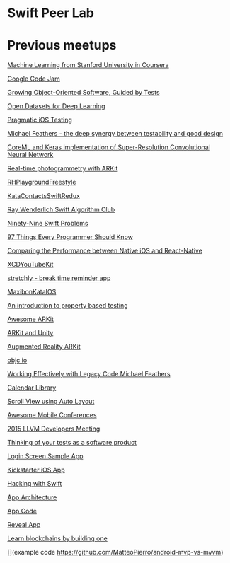 # Swift Peer Lab

# Previous meetups

[Machine Learning from Stanford University in Coursera](https://www.coursera.org/learn/machine-learning)

[Google Code Jam](https://code.google.com/codejam/)

[Growing Object-Oriented Software, Guided by Tests](https://www.amazon.co.uk/Growing-Object-Oriented-Software-Guided-Signature/dp/0321503627/ref=sr_1_1?ie=UTF8&qid=undefined&sr=8-1&keywords=growing+object-oriented+software+guided+by+tests)

[Open Datasets for Deep Learning](https://deeplearning4j.org/opendata)

[Pragmatic iOS Testing](https://orta.gitbooks.io/pragmatic-ios-testing/content/chapters/en-UK/ops/developer_operations_aka_automation.html)

[Michael Feathers - the deep synergy between testability and good design](https://www.youtube.com/watch?v=4cVZvoFGJTU)

[CoreML and Keras implementation of Super-Resolution Convolutional Neural Network](http://kenmaz.hatenadiary.jp/entry/2018/03/11/034910)

[Real-time photogrammetry with ARKit](https://twitter.com/nobbis/status/972298968574013440)

[RHPlaygroundFreestyle](https://github.com/robertherdzik/RHPlaygroundFreestyle)

[KataContactsSwiftRedux](https://github.com/Karumi/KataContactsSwiftRedux)

[Ray Wenderlich Swift Algorithm Club](https://github.com/raywenderlich/swift-algorithm-club)

[Ninety-Nine Swift Problems](http://www.enekoalonso.com/projects/99-swift-problems/#p01)

[97 Things Every Programmer Should Know](https://www.gitbook.com/book/97-things-every-x-should-know/97-things-every-programmer-should-know/details)

[Comparing the Performance between Native iOS and React-Native](https://medium.com/the-react-native-log/comparing-the-performance-between-native-ios-swift-and-react-native-7b5490d363e2)

[XCDYouTubeKit](https://github.com/0xced/XCDYouTubeKit)

[stretchly - break time reminder app](https://github.com/hovancik/stretchly)

[MaxibonKataIOS](https://github.com/Karumi/MaxibonKataIOS)

[An introduction to property based testing](https://es.slideshare.net/ScottWlaschin/an-introduction-to-property-based-testing)

[Awesome ARKit](https://github.com/olucurious/Awesome-ARKit)

[ARKit and Unity](https://blog.jayway.com/2017/08/04/arkit-and-unity/)

[Augmented Reality ARKit](https://digitalleaves.com/blog/2017/08/augmented-reality-arkit/)

[objc io](https://www.objc.io/issues)

[Working Effectively with Legacy Code  Michael Feathers](https://www.amazon.com/Working-Effectively-Legacy-Michael-Feathers/dp/0131177052)

[Calendar Library](https://github.com/jumartin/Calendar)

[Scroll View using Auto Layout](https://www.linkedin.com/pulse/ios-scroll-view-using-auto-layout-jesus-lopez-garcia)

[Awesome Mobile Conferences](https://github.com/amobconf/awesome-mobile-conferences)

[2015 LLVM Developers Meeting](https://www.youtube.com/watch?v=Ntj8ab-5cvE&t=41m13s)

[Thinking of your tests as a software product](https://www.youtube.com/watch?v=BbPPnxhcdHo)

[Login Screen Sample App](https://github.com/elit-software/login-screen)

[Kickstarter iOS App](https://github.com/kickstarter/ios-oss)

[Hacking with Swift](https://www.hackingwithswift.com/)

[App Architecture](https://github.com/alexanderjrobinson/app-architecture)

[App Code](https://www.jetbrains.com/objc/)

[Reveal App](https://revealapp.com)

[Learn blockchains by building one](https://hackernoon.com/learn-blockchains-by-building-one-117428612f46)

[](https://www.apple.com/everyone-can-code/)

[](https://www.apple.com/v/everyone-can-code/a/images/og.png?201706201311)

[](https://www.udemy.com/devslopes-ios10/)

[](https://www.youtube.com/watch?v=GuxiFOiGtYk)

[](https://cleancoders.com/videos/mobile-app-case-study)

[](https://www.packtpub.com/application-development/test-driven-ios-development-swift-3)

[](https://github.com/elit-software/login-screen)

[](https://github.com/joemasilotti/UI-Testing-Cheat-Sheet)

[](https://github.com/Instagram/IGListKit)

[](https://futurism.com/googles-new-ai-is-better-at-creating-ai-than-the-companys-engineers/)

[](https://futurism.com/wp-content/uploads/2017/05/google-annouce-600x315.png)

[](https://medium.com/@timanglade/how-hbos-silicon-valley-built-not-hotdog-with-mobile-tensorflow-keras-react-native-ef03260747f3)

[](https://cdn-images-1.medium.com/focal/1200/632/63/18/1*FZSvtomVWXV6hQp1Mkdk3A.png)

[](https://www.codota.com)

[](https://www.codota.com/img/codota-share.png)

[](https://github.com/stanwood/Fast_TV_Guide_Swift)

[](https://github.com/tiagomartinho/Reminders)

[](https://www.slideshare.net/MatteoPierro/mvp-vs-mvvm-a-fast-introduction)

[](example code https://github.com/MatteoPierro/android-mvp-vs-mvvm)

[](https://github.com/emilybache/Racing-Car-Katas)

[](https://academy.realm.io/posts/andy-matuschak-refactor-mega-controller/)

[](https://www.sandimetz.com/99bottles/)

[](https://www.youtube.com/watch?v=wEhu57pih5w)

[](https://en.wikipedia.org/wiki/Extreme_programming)

[](https://upload.wikimedia.org/wikipedia/commons/thumb/8/84/Extreme_Programming.svg/1200px-Extreme_Programming.svg.png)

[](https://leanpub.com/wewut)

[](https://academy.realm.io/posts/conrad-kramer-reverse-engineering-ios-apps-lyft/)

[](https://academy.realm.io/posts/andy-matuschak-refactor-mega-controller/)

[](https://github.com/igorkulman/iOSSampleApp)

[](https://www.swiftbysundell.com/posts/writing-unit-tests-in-a-swift-playground)

[](https://github.com/emilybache/Racing-Car-Katas)

[](https://medium.com/@johnsundell/time-traveling-in-swift-unit-tests-583a2c3ce85b)

[](https://cdn-images-1.medium.com/max/1200/1*TPXKjJpjbJPzxAWmrf9dOg.png)

[](https://en.wikipedia.org/wiki/Builder_pattern)

[](https://upload.wikimedia.org/wikipedia/commons/8/87/W3sDesign_Builder_Design_Pattern_UML.jpg)

[](https://refactoring.guru/)

[](https://refactoring.guru/images/refactoring/social/facebook-share-preview.png)

[](https://sourcemaking.com)

[](https://sourcemaking.com/files/v2/content/home-tb1.png)

[](https://github.com/tiagomartinho/Reminders)

[](https://github.com/igorkulman/iOSSampleApp)

[](https://github.com/Karumi?language=swift&q=kata)

[](https://github.com/dkhamsing/open-source-ios-apps)

[](https://www.gitbook.com/book/97-things-every-x-should-know/97-things-every-programmer-should-know/details)

[](https://github.com/Karumi?language=swift&q=kata)

[](https://github.com/amilajack/reading/blob/master/Algorithms/Cracking%20the%20Coding%20Interview%2C%206th%20Edition.pdf)

[](https://developer.apple.com/library/content/documentation/Swift/Conceptual/Swift_Programming_Language/StringsAndCharacters.html)

[](https://gist.github.com/ZevEisenberg/3c00a03177f57d3fee60)

[](https://github.com/tiagomartinho/macOSUnitTest)

[](https://code.google.com/codejam/contest/3264486/dashboard#s=p1)

[](https://code.google.com/codejam/contest/3264486/dashboard#s=p1)
